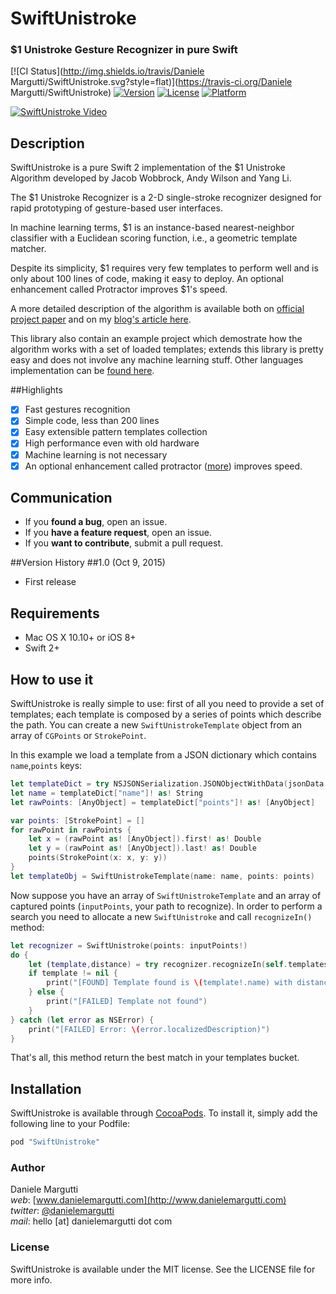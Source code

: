 # SwiftUnistroke
### $1 Unistroke Gesture Recognizer in pure Swift

[![CI Status](http://img.shields.io/travis/Daniele Margutti/SwiftUnistroke.svg?style=flat)](https://travis-ci.org/Daniele Margutti/SwiftUnistroke)
[![Version](https://img.shields.io/cocoapods/v/SwiftUnistroke.svg?style=flat)](http://cocoapods.org/pods/SwiftUnistroke)
[![License](https://img.shields.io/cocoapods/l/SwiftUnistroke.svg?style=flat)](http://cocoapods.org/pods/SwiftUnistroke)
[![Platform](https://img.shields.io/cocoapods/p/SwiftUnistroke.svg?style=flat)](http://cocoapods.org/pods/SwiftUnistroke)

[![SwiftUnistroke Video](https://raw.githubusercontent.com/malcommac/SwiftUnistroke/master/swiftunistroke.png)](http://www.youtube.com/watch?v=P7wQVkmTkPY)

## Description
SwiftUnistroke is a pure Swift 2 implementation of the $1 Unistroke Algorithm developed by Jacob Wobbrock, Andy Wilson and Yang Li.

The $1 Unistroke Recognizer is a 2-D single-stroke recognizer designed for rapid prototyping of gesture-based user interfaces.

In machine learning terms, $1 is an instance-based nearest-neighbor classifier with a Euclidean scoring function, i.e., a geometric template matcher.

Despite its simplicity, $1 requires very few templates to perform well and is only about 100 lines of code, making it easy to deploy. An optional enhancement called Protractor improves $1's speed.

A more detailed description of the algorithm is available both on [official project paper](http://faculty.washington.edu/wobbrock/pubs/uist-07.01.pdf) and on my [blog's article here](http://danielemargutti.com/1-recognizer-in-swift-2/).

This library also contain an example project which demostrate how the algorithm works with a set of loaded templates; extends this library is pretty easy and does not involve any machine learning stuff.
Other languages implementation can be [found here](https://depts.washington.edu/aimgroup/proj/dollar/).

##Highlights
- [x] Fast gestures recognition
- [x] Simple code, less than 200 lines
- [x] Easy extensible pattern templates collection
- [x] High performance even with old hardware
- [x] Machine learning is not necessary
- [x] An optional enhancement called protractor ([more](http://dl.acm.org/citation.cfm?id=1753654)) improves speed.

## Communication
- If you **found a bug**, open an issue.
- If you **have a feature request**, open an issue.
- If you **want to contribute**, submit a pull request.

##Version History
##1.0 (Oct 9, 2015)
- First release

## Requirements
- Mac OS X 10.10+ or iOS 8+
- Swift 2+

## How to use it
SwiftUnistroke is really simple to use: first of all you need to provide a set of templates; each template is composed by a series of points which describe the path.
You can create a new ```SwiftUnistrokeTemplate``` object from an array of ```CGPoints``` or ```StrokePoint```.

In this example we load a template from a JSON dictionary which contains ```name```,```points``` keys:

```swift
let templateDict = try NSJSONSerialization.JSONObjectWithData(jsonData!, options: NSJSONReadingOptions.AllowFragments) as! NSDictionary
let name = templateDict["name"]! as! String
let rawPoints: [AnyObject] = templateDict["points"]! as! [AnyObject]

var points: [StrokePoint] = []
for rawPoint in rawPoints {
	let x = (rawPoint as! [AnyObject]).first! as! Double
	let y = (rawPoint as! [AnyObject]).last! as! Double
	points(StrokePoint(x: x, y: y))
}		
let templateObj = SwiftUnistrokeTemplate(name: name, points: points)		
```
Now suppose you have an array of ```SwiftUnistrokeTemplate``` and an array of captured points (```inputPoints```, your path to recognize).
In order to perform a search you need to allocate a new ```SwiftUnistroke``` and call ```recognizeIn()``` method:

```swift
let recognizer = SwiftUnistroke(points: inputPoints!)
do {
	let (template,distance) = try recognizer.recognizeIn(self.templates, useProtractor:  false)
	if template != nil {
		print("[FOUND] Template found is \(template!.name) with distance: \(distance!)")
	} else {
		print("[FAILED] Template not found")
	}
} catch (let error as NSError) {
	print("[FAILED] Error: \(error.localizedDescription)")
}
```

That's all, this method return the best match in your templates bucket.

## Installation

SwiftUnistroke is available through [CocoaPods](http://cocoapods.org). To install
it, simply add the following line to your Podfile:

```ruby
pod "SwiftUnistroke"
```

### Author
Daniele Margutti  
*web*: [www.danielemargutti.com](http://www.danielemargutti.com)  
*twitter*: [@danielemargutti](http://www.twitter.com/danielemargutti)  
*mail*: hello [at] danielemargutti dot com    

### License

SwiftUnistroke is available under the MIT license. See the LICENSE file for more info.
